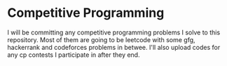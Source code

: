 # Competitive Programming
I will be committing any competitive programming problems I solve to this repository. Most of them are going to be leetcode with some gfg, hackerrank and codeforces problems in betwee. I'll also upload codes for any cp contests I participate in after they end.
